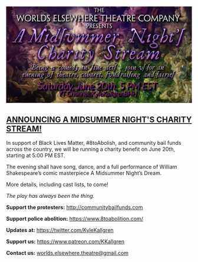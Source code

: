 ![Midsummer Night's Charity Stream banner](./images/midsummer_stream_banner_low-res.jpg)

## [ANNOUNCING A MIDSUMMER NIGHT'S CHARITY STREAM!](https://www.youtube.com/watch?v=C74iMK8rWeQ)

In support of Black Lives Matter, #8toAbolish, and community bail funds across the country, we will be running a charity benefit on June 20th, starting at 5:00 PM EST.

The evening shall have song, dance, and a full performance of William Shakespeare’s comic masterpiece A Midsummer Night’s Dream.

More details, including cast lists, to come!

*The play has always been the thing.*

**Support the protesters:** <http://communitybailfunds.com>

**Support police abolition:** <https://www.8toabolition.com/>

**Updates at:** <https://twitter.com/KyleKallgren>

**Support us:** <https://www.patreon.com/KKallgren>

**Contact us:** <worlds.elsewhere.theatre@gmail.com>
